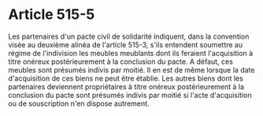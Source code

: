 # Article 515-5

Les partenaires d'un pacte civil de solidarité indiquent, dans la convention visée au deuxième alinéa de l'article 515-3, s'ils entendent soumettre au régime de l'indivision les meubles meublants dont ils feraient l'acquisition à titre onéreux postérieurement à la conclusion du pacte. A défaut, ces meubles sont présumés indivis par moitié. Il en est de même lorsque la date d'acquisition de ces biens ne peut être établie.   Les autres biens dont les partenaires deviennent propriétaires à titre onéreux postérieurement à la conclusion du pacte sont présumés indivis par moitié si l'acte d'acquisition ou de souscription n'en dispose autrement.